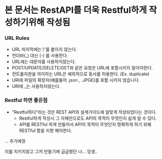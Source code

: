 # 본 문서는 RestAPI를 더욱 Restful하게 작성하기위해 작성됨

### URL Rules
- URL 마지막에는'/'를 붙이지 않는다.
- 언더바(_) 대신 (-) 를 사용한다.
- URL에는 대문자를 사용하지않는다.
- POST/UPDATE/DELETE/GET와 같은 요청은 URL에 포함시키지 말아야한다.
- 컨트롤자원을 의미하는 URL은 예외적으로 동사를 허용한다. (Ex. duplicate)
- URI에 파일의 확장자(예를들어 .json , .JPGE)를 포함 시키지 않습니다.
- URI에 _는 사용하지않는다. 

### Restful 하면 좋은점
- "Restful하다"라는 것은 REST API의 설계가이드에 알맞게 작성되었다는 것이다.
  + Restful하게 작성시 그 자체만으로도 API의 목적이 무엇인지 쉽게 알 수 있다.
  + API를 RESTful 하게 만들어서 API의 목적이 무엇인지 명확하게 하기 위해 RESTful 함을 지향 해야한다.

... 추가예정

이를 지키지않고 그저 만들기에 급급했던 나... 잉생..
